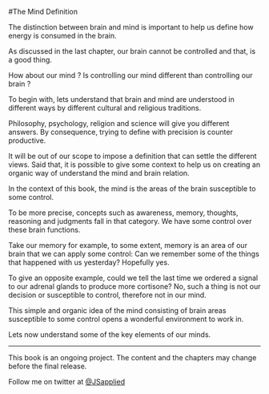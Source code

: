 #The Mind Definition 

The distinction between brain and mind is important to help us define how energy is consumed in the brain. 

As discussed in the last chapter, our brain cannot be controlled and that, is a good thing.

How about our mind ? Is controlling our mind different than controlling our brain ?

To begin with, lets understand that brain and mind are understood in different ways by different cultural and religious traditions. 

Philosophy, psychology, religion and science will give you different answers. By consequence, trying to define with precision is counter productive.  

It will be out of our scope to impose a definition that can settle the different views. Said that, it is possible to give some context to help us on creating an organic way of understand the mind and brain relation.

In the context of this book, the mind is the areas of the brain susceptible to some control.

To be more precise, concepts such as awareness, memory, thoughts, reasoning and judgments fall in that category. We have some control over these brain functions.

Take our memory for example, to some extent, memory is an area of our brain that we can apply some control: Can we remember some of the things that happened with us yesterday? Hopefully yes.

To give an opposite example, could we tell the last time we ordered a signal to our adrenal glands to produce more cortisone? No, such a thing is not our decision or susceptible to control, therefore not in our mind.

This simple and organic idea of the mind consisting of brain areas susceptible to some control opens a wonderful environment to work in.

Lets now understand some of the key elements of our minds.


***

This book is an ongoing project. The content and the chapters may change before the final release.

Follow me on twitter at [@JSapplied](https://twitter.com/JSapplied) 